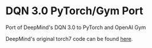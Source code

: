 # DQN 3.0 PyTorch/Gym Port
Port of DeepMind's DQN 3.0 to PyTorch and OpenAI Gym

DeepMind's original torch7 code can be found [here](https://github.com/deepmind/dqn).